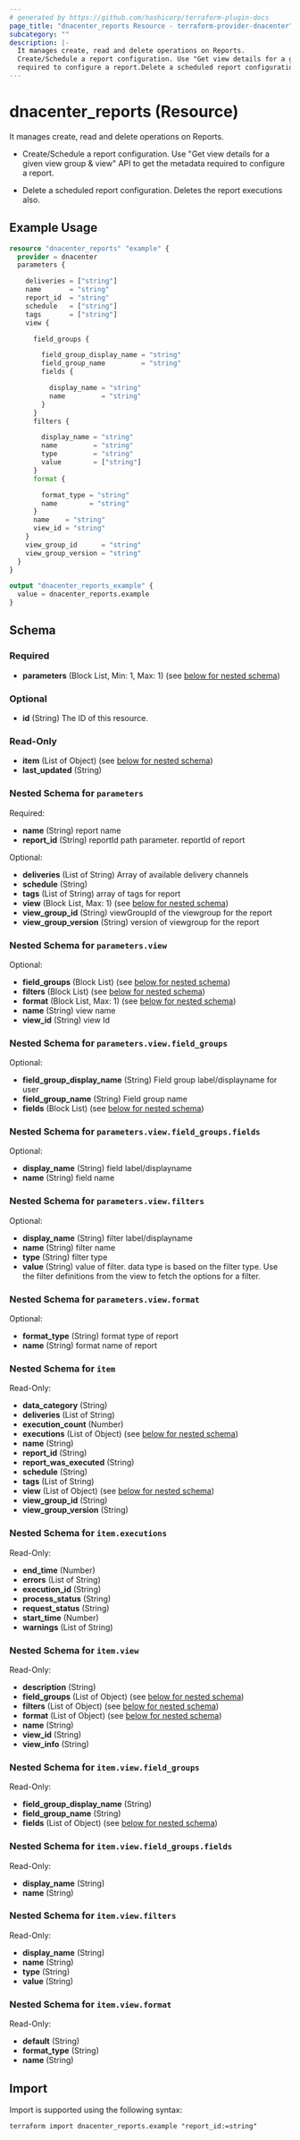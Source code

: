 ```yaml
---
# generated by https://github.com/hashicorp/terraform-plugin-docs
page_title: "dnacenter_reports Resource - terraform-provider-dnacenter"
subcategory: ""
description: |-
  It manages create, read and delete operations on Reports.
  Create/Schedule a report configuration. Use "Get view details for a given view group & view" API to get the metadata
  required to configure a report.Delete a scheduled report configuration. Deletes the report executions also.
---
```


# dnacenter_reports (Resource)

It manages create, read and delete operations on Reports.

- Create/Schedule a report configuration. Use "Get view details for a given view group & view" API to get the metadata
required to configure a report.

- Delete a scheduled report configuration. Deletes the report executions also.

## Example Usage

```terraform
resource "dnacenter_reports" "example" {
  provider = dnacenter
  parameters {

    deliveries = ["string"]
    name       = "string"
    report_id  = "string"
    schedule   = ["string"]
    tags       = ["string"]
    view {

      field_groups {

        field_group_display_name = "string"
        field_group_name         = "string"
        fields {

          display_name = "string"
          name         = "string"
        }
      }
      filters {

        display_name = "string"
        name         = "string"
        type         = "string"
        value        = ["string"]
      }
      format {

        format_type = "string"
        name        = "string"
      }
      name    = "string"
      view_id = "string"
    }
    view_group_id      = "string"
    view_group_version = "string"
  }
}

output "dnacenter_reports_example" {
  value = dnacenter_reports.example
}
```

<!-- schema generated by tfplugindocs -->
## Schema

### Required

- **parameters** (Block List, Min: 1, Max: 1) (see [below for nested schema](#nestedblock--parameters))

### Optional

- **id** (String) The ID of this resource.

### Read-Only

- **item** (List of Object) (see [below for nested schema](#nestedatt--item))
- **last_updated** (String)

<a id="nestedblock--parameters"></a>
### Nested Schema for `parameters`

Required:

- **name** (String) report name
- **report_id** (String) reportId path parameter. reportId of report

Optional:

- **deliveries** (List of String) Array of available delivery channels
- **schedule** (String)
- **tags** (List of String) array of tags for report
- **view** (Block List, Max: 1) (see [below for nested schema](#nestedblock--parameters--view))
- **view_group_id** (String) viewGroupId of the viewgroup for the report
- **view_group_version** (String) version of viewgroup for the report

<a id="nestedblock--parameters--view"></a>
### Nested Schema for `parameters.view`

Optional:

- **field_groups** (Block List) (see [below for nested schema](#nestedblock--parameters--view--field_groups))
- **filters** (Block List) (see [below for nested schema](#nestedblock--parameters--view--filters))
- **format** (Block List, Max: 1) (see [below for nested schema](#nestedblock--parameters--view--format))
- **name** (String) view name
- **view_id** (String) view Id

<a id="nestedblock--parameters--view--field_groups"></a>
### Nested Schema for `parameters.view.field_groups`

Optional:

- **field_group_display_name** (String) Field group label/displayname for user
- **field_group_name** (String) Field group name
- **fields** (Block List) (see [below for nested schema](#nestedblock--parameters--view--field_groups--fields))

<a id="nestedblock--parameters--view--field_groups--fields"></a>
### Nested Schema for `parameters.view.field_groups.fields`

Optional:

- **display_name** (String) field label/displayname
- **name** (String) field name



<a id="nestedblock--parameters--view--filters"></a>
### Nested Schema for `parameters.view.filters`

Optional:

- **display_name** (String) filter label/displayname
- **name** (String) filter name
- **type** (String) filter type
- **value** (String) value of filter. data type is based on the filter type. Use the filter definitions from the view to fetch the options for a filter.


<a id="nestedblock--parameters--view--format"></a>
### Nested Schema for `parameters.view.format`

Optional:

- **format_type** (String) format type of report
- **name** (String) format name of report




<a id="nestedatt--item"></a>
### Nested Schema for `item`

Read-Only:

- **data_category** (String)
- **deliveries** (List of String)
- **execution_count** (Number)
- **executions** (List of Object) (see [below for nested schema](#nestedobjatt--item--executions))
- **name** (String)
- **report_id** (String)
- **report_was_executed** (String)
- **schedule** (String)
- **tags** (List of String)
- **view** (List of Object) (see [below for nested schema](#nestedobjatt--item--view))
- **view_group_id** (String)
- **view_group_version** (String)

<a id="nestedobjatt--item--executions"></a>
### Nested Schema for `item.executions`

Read-Only:

- **end_time** (Number)
- **errors** (List of String)
- **execution_id** (String)
- **process_status** (String)
- **request_status** (String)
- **start_time** (Number)
- **warnings** (List of String)


<a id="nestedobjatt--item--view"></a>
### Nested Schema for `item.view`

Read-Only:

- **description** (String)
- **field_groups** (List of Object) (see [below for nested schema](#nestedobjatt--item--view--field_groups))
- **filters** (List of Object) (see [below for nested schema](#nestedobjatt--item--view--filters))
- **format** (List of Object) (see [below for nested schema](#nestedobjatt--item--view--format))
- **name** (String)
- **view_id** (String)
- **view_info** (String)

<a id="nestedobjatt--item--view--field_groups"></a>
### Nested Schema for `item.view.field_groups`

Read-Only:

- **field_group_display_name** (String)
- **field_group_name** (String)
- **fields** (List of Object) (see [below for nested schema](#nestedobjatt--item--view--field_groups--fields))

<a id="nestedobjatt--item--view--field_groups--fields"></a>
### Nested Schema for `item.view.field_groups.fields`

Read-Only:

- **display_name** (String)
- **name** (String)



<a id="nestedobjatt--item--view--filters"></a>
### Nested Schema for `item.view.filters`

Read-Only:

- **display_name** (String)
- **name** (String)
- **type** (String)
- **value** (String)


<a id="nestedobjatt--item--view--format"></a>
### Nested Schema for `item.view.format`

Read-Only:

- **default** (String)
- **format_type** (String)
- **name** (String)

## Import

Import is supported using the following syntax:

```shell
terraform import dnacenter_reports.example "report_id:=string"
```
